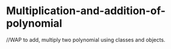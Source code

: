 # Multiplication-and-addition-of-polynomial

//WAP to add, multiply two polynomial using classes and objects.

